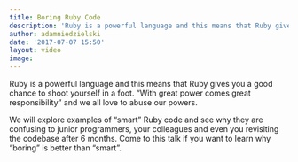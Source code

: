 ```yaml
---
title: Boring Ruby Code
description: 'Ruby is a powerful language and this means that Ruby gives you a good chance to shoot yourself in a foot. “With great power comes great responsibility” and we all love to abuse our powers.'
author: adamniedzielski
date: '2017-07-07 15:50'
layout: video
image:
---
```


Ruby is a powerful language and this means that Ruby gives you a good chance to shoot yourself in a foot. “With great power comes great responsibility” and we all love to abuse our powers.

We will explore examples of “smart” Ruby code and see why they are confusing to junior programmers, your colleagues and even you revisiting the codebase after 6 months. Come to this talk if you want to learn why “boring” is better than “smart”.
